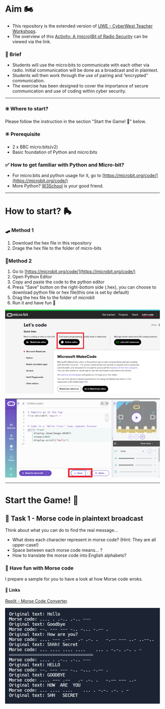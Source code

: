 # Aim 🏍️
- This repository is the extended version of [UWE - CyberWest Teacher Workshops](https://github.com/uwe-cyber/teachersworkshop2024).
- The overview of this [Activity: A (micro)Bit of Radio Security](https://github.com/uwe-cyber/teachersworkshop2024/blob/main/lesson-microbitradiosecurity.md) can be viewed via the link.

### 🍵 Brief
- Students will use the micro:bits to communicate with each other via radio. Initial communication will be done as a broadcast and in plaintext. 
- Students will then work through the use of pairing and “encrypted” communication. 
- The exercise has been designed to cover the importance of secure communication and use of coding within cyber security.

---

### ❇️ Where to start?
Please follow the instruction in the section "Start the Game! 🤖" below.

###  ✳️ Prerequisite
- 2 x BBC micro:bits(v2)
- Basic foundation of Python and micro:bits

### ✅ How to get familiar with Python and Micro-bit?
- For micro:bits and python usage for it, go to [https://microbit.org/code/](https://microbit.org/code/)
- More Python? [W3School](https://www.w3schools.com/python/default.asp) is your good friend.

---

# How to start? 🛼 

### 🛹 Method 1
1. Download the hex file in this repository
2. Drage the hex file to the folder of micro-bits

### 🛴Method 2
1. Go to [https://microbit.org/code/](https://microbit.org/code/)
2. Open Python Editor
3. Copy and paste the code to the python editor
4. Press "Save" button on the right-bottom side (.hex), you can choose to download python file or hex file(this one is set by default)
5. Drag the hex file to the folder of microbit
6. Run it and have fun 🤞

![python editor](./images/01-python-editor.png)

![Save file](./images/03-save-file.png)

---
# Start the Game! 🤖
## 🏀 Task 1 - Morse code in plaintext broadcast

Think about what you can do to find the real message...
- What does each character represent in morse code? (Hint: They are all upper-case!)
- Space between each morse code means... ?
- How to translate the morse code into English alphabets?

### 🍧 Have fun with Morse code
I prepare a sample for you to have a look at how Morse code wroks.
#### 🔗 Links
[Replit - Morse Code Converter](https://replit.com/@iceueb/morse-code?v=1).

![Morse Code Converter](./images/02-Morse-Code-Converter.png)